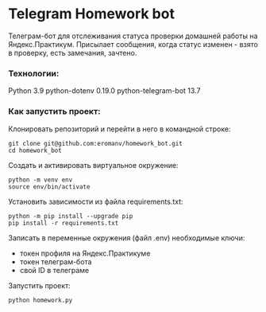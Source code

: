 # Telegram Homework bot


Телеграм-бот для отслеживания статуса проверки домашней работы на Яндекс.Практикум.
Присылает сообщения, когда статус изменен - взято в проверку, есть замечания, зачтено.

###  Технологии:
Python 3.9
python-dotenv 0.19.0
python-telegram-bot 13.7

### Как запустить проект:
Клонировать репозиторий и перейти в него в командной строке:

    git clone git@github.com:eromanv/homework_bot.git
    cd homework_bot

Cоздать и активировать виртуальное окружение:

    python -m venv env
    source env/bin/activate

Установить зависимости из файла requirements.txt:

    python -m pip install --upgrade pip
    pip install -r requirements.txt

Записать в переменные окружения (файл .env) необходимые ключи:

 - токен профиля на Яндекс.Практикуме  
 - токен телеграм-бота   
 - свой ID в телеграме

Запустить проект:

    python homework.py
